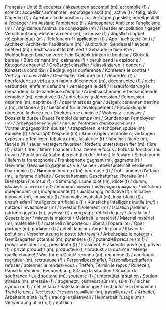 <!-- Vokabeln von https://moodle.zems.tu-berlin.de/pluginfile.php/275068/mod_resource/content/1/Defi_2_Glossar_FR_DE.pdf für Unité 6-->
Français / Unité 6:
accepter / akzeptieren
accompli (m), accomplie (f) / erreicht
accueillir / aufnehmen; empfangen
actif (m), active (f) / tätig; aktiv
l'agence (f) / Agentur
à la disposition / zur Verfügung gestellt; bereitgestellt
à l’étranger / im Ausland
l'ambiance (f) / Atmosphäre; Ambiente
l'anglicisme (m) / Anglizismus
l'animal de compagnie (m) / Haustier
antipollution / gegen Verschmutzung wirkend
anxieux (m), anxieuse (f) / ängstlich
l'appel (téléphonique) (m) / Telefonanruf
l'application (f) / App
l'architecte (m,f) / Architekt, Architektin
l'auditorium (m) / Auditorium; Sendesaal
l'avocat (métier) (m) / Rechtsanwalt
le bâtiment / Gebäude
le bien-être / Wohlbefinden
boire un verre / ein Getränk trinken
le bonheur / Glück
le bureau / Büro
calmant (m), calmante (f) / beruhigend
la catégorie / Kategorie
chouette! / Großartig!
classifier / klassifizieren
le concert / Konzert
la condition / Bedingung
la conférence / Konferenz
le contrat / Vertrag
la convivialité / Geselligkeit
débordé (m) / débordée (f) / überfordert; zu viel zu tun haben
déconnecté (m), déconnectée (f) / nicht verbunden; entfernt
défendre / verteidigen
le défi / Herausforderung
le demandeur, la demandeuse d’emploi / Arbeitssuchender, Arbeitssuchende
démotivé (m), démotivée (f) / antriebslos
la dépression / Depression
déprimé (m), déprimée (f) / deprimiert
désigner / zeigen; benennen
destiné à (m), destinée à (f) / bestimmt für
le développement / Entwicklung
le directeur, la directrice / Direktor/in
le domicile / Wohnsitz
le dossier / Dossier
la durée / Dauer
l'emploi du temps (m) / Stundenplan
l'employeur (m) / Arbeitgeber
ennuyer / nerven
l'entretien d’embauche (m) / Vorstellungsgespräch
épuiser / strapazieren; erschöpfen
épuisé (m), épuisée (f) / erschöpft
l'espace (m) / Raum
exiger / einfordern; verlangen
exposer / offen legen
fabuleux (m), fabuleuse (f) / fabelhaft
fâché (m), fâchée (f) / sauer; verärgert
favoriser / fördern; unterstützen
fier (m), fière (f) / stolz
filtrer / filtern
financer / finanzieren
le focus / Fokus
la fonction (au travail) / Funktion; Aufgabenbereich (bei der Arbeit)
le foulard / Schal
fournir / liefern
la francophonie / Frankophonie
gagnant (m), gagnante (f) / Gewinner, Gewinnerin
gagner sa vie / seinen Lebensunterhalt verdienen
l'harmonie (f) / Harmonie
heureux (m), heureuse (f) / froh
l'homme d’affaire (m), la femme d’affaire / Geschäftsmann, Geschäftsfrau
l'horaire (m) / Dienstplan
l'humeur (f) / Stimmung; Laune
idiot (m), idiote (f) / dumm; idiotisch
immense (m,f) / immens
imposer / auferlegen
inaugurer / einführen
indépendant (m), indépendante (f) / unabhängig
l'initiative (f) / Initiative
innovant (m), innovante (f) / innovativ
insatisfait (m), insatisfaite (f) / unzufrieden
l'intelligence artificielle (f) / Künstliche Intelligenz
inutile (m,f) / nutzlos
l'investisseur (m) / Investor
l'isolement (m) / Isolation
jardiner / gärtnern
joyeux (m), joyeuse (f) / vergnügt; fröhlich
le jury / Jury
la loi / Gesetz
louer / mieten
la majorité / Mehrheit
le matériel / Material
matériel (m), matérielle (f) / materiell
n’importe où / überall
l'opéra (m) / Oper
partagé (m), partagée (f) / geteilt
la peur / Angst
le piano / Klavier
la pollution / Verschmutzung
le poste (de travail) / Arbeitsplatz
le potager / Gemüsegarten
potentiel (m), potentielle (f) / potenziell
précaire (m,f) / prekär
président (m), présidente (f) / Präsident, Präsidentin
privé (m), privée (f) / privat
productif (m), productive (f) / produktiv
la quantité / Menge
quelle chance! / Was für ein Glück!
reconnu (m), reconnue (f) / anerkannt
recruteur (m), recruteuse (f) / Personalbeschaffer, Personalbeschafferin
refuser / ablehnen
le rendez-vous / Treffen; Termin
le repos / Ruhezeit; Pause
la réunion / Besprechung; Sitzung
la situation / Situation
la souffrance / Leid
soutenu (m), soutenue (f) / unterstützt
la station / Station
stressé (m), stressée (f) / abgehetzt; gestresst
sûr (m), sûre (f) / sicher
sympa (m,f) / nett
le taux / Rate
la technologie / Technologie
la tendance / Trend
le test / Test
tester / testen
travailleur (m), travailleuse (f) / Arbeiter, Arbeiterin
triste (m,f) / traurig
le télétravail / Heimarbeit
l'usage (m) / Verwendung
utile (m,f) / nützlich
